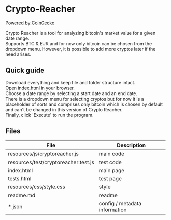 # Crypto-Reacher 
[Powered by CoinGecko](https://www.coingecko.com/en/api)<br />

Crypto Reacher is a tool for analyzing bitcoin's market value for 
a given date range.<br />
Supports BTC & EUR and for now only bitcoin can be chosen from 
the dropdown menu. However, it is possible to add more cryptos later
if the need arises.<br />

## Quick guide
Download everything and keep file and folder structure intact.<br />
Open index.html in your browser.<br />
Choose a date range by selecting a start date and an end date.<br />
There is a dropdown menu for selecting cryptos but for now it is a placeholder 
of sorts and comprises only bitcoin which is chosen by default and can't be 
changed in this version of Crypto Reacher.<br />
Finally, click 'Execute' to run the program.<br />

## Files

| File                                  | Description                   |
| ------------------------------------- | ----------------------------- |
| resources/js/cryptoreacher.js         | main code                     |
| resources/test/cryptoreacher.test.js  | test code                     |
| index.html                            | main page                     |
| tests.html                            | test page                     |
| resources/css/style.css               | style                         |
| readme.md                             | readme                        |
| \*.json                               | config / metadata information |
